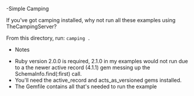 -Simple Camping

If you've got camping installed, why not run all these examples using TheCampingServer?

From this directory, run: `camping .`

- Notes
* Ruby version 2.0.0 is required, 2.1.0 in my examples would not run due to a
 the newer active record (4.1.1) gem messing up the SchemaInfo.find(:first) call.
* You'll need the active_record and acts_as_versioned gems installed.
* The Gemfile contains all that's needed to run the example

